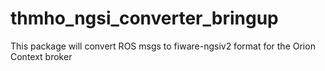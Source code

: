 # thmho_ngsi_converter_bringup

This package will convert ROS msgs to fiware-ngsiv2 format for the Orion Context broker
